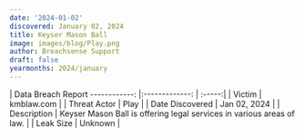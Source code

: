 ```yaml
---
date: '2024-01-02'
discovered: January 02, 2024
title: Keyser Mason Ball
image: images/blog/Play.png
author: Breachsense Support
draft: false
yearmonths: 2024/january
---
```



| Data Breach Report
------------:     |:-------------:    | :-----:|
| Victim      | kmblaw.com      | 
| Threat Actor      | Play      | 
| Date Discovered      | Jan 02, 2024      | 
| Description      | Keyser Mason Ball is offering legal services in various areas of law.      | 
| Leak Size      | Unknown      | 

